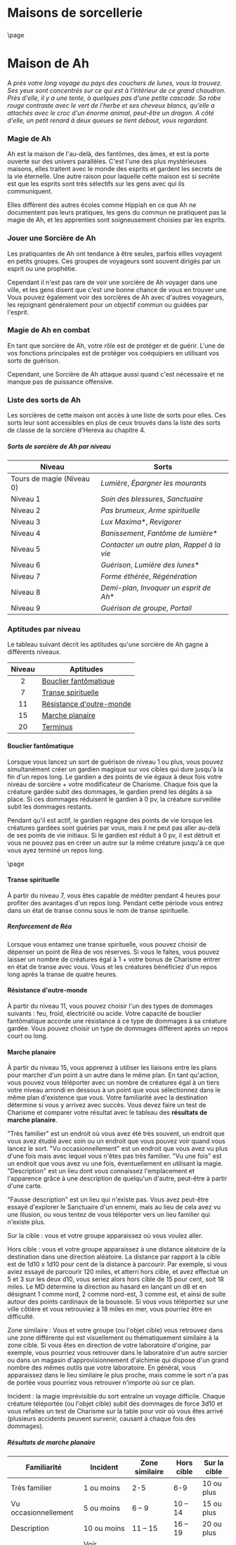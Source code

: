 <style>
  .phb#p1{ text-align:center; }
  .phb#p1:after{ display:none; }
</style>

<div style='margin-top:450px;'></div>

# Maisons de sorcellerie

<div style='margin-top:25px'></div>

\page

# Maison de Ah

A _près votre long voyage au pays des couchers de lunes, vous la trouvez. Ses yeux sont concentrés sur ce qui est à l'intérieur de ce grand chaudron. Près d'elle, il y a une tente, à quelques pas d'une petite cascade. Sa robe rouge contraste avec le vert de l'herbe et ses cheveux blancs, qu'elle a attachés avec le croc d'un énorme animal, peut-être un dragon. A côté d'elle, un petit renard à deux queues se tient debout, vous regardant._

### Magie de Ah

Ah est la maison de l'au-delà, des fantômes, des âmes, et est la porte ouverte sur des univers parallèles. C'est l'une des plus mystérieuses maisons, elles traitent avec le monde des esprits et gardent les secrets de la vie éternelle. Une autre raison pour laquelle cette maison est si secrète est que les esprits sont très sélectifs sur les gens avec qui ils communiquent.

Elles diffèrent des autres écoles comme Hippiah en ce que Ah ne documentent pas leurs pratiques, les gens du commun ne pratiquent pas la magie de Ah, et les apprenties sont soigneusement choisies par les esprits.

### Jouer une Sorcière de Ah

Les pratiquantes de Ah ont tendance à être seules, parfois ellles voyagent en petits groupes. Ces groupes de voyageurs sont souvent dirigés par un esprit ou une prophétie.

Cependant il n'est pas rare de voir une sorcière de Ah voyager dans une ville, et les gens disent que c'est une bonne chance de vous en trouver une. Vous pouvez également voir des sorcières de Ah avec d'autres voyageurs, les rejoignant généralement pour un objectif commun ou guidées par l'esprit.

### Magie de Ah en combat

En tant que sorcière de Ah, votre rôle est de protéger et de guérir. L'une de vos fonctions principales est de protéger vos coéquipiers en utilisant vos sorts de guérison.

Cependant, une Sorcière de Ah attaque aussi quand c'est nécessaire et ne manque pas de puissance offensive.

### Liste des sorts de Ah

Les sorcières de cette maison ont accès à une liste de sorts pour elles. Ces sorts leur sont accessibles en plus de ceux trouvés dans la liste des sorts de classe de la sorcière d'Hereva au chapitre 4.

##### Sorts de sorcière de Ah par niveau

| Niveau | Sorts |
| --- | --- |
| Tours de magie (Niveau 0) | _Lumière_, _Épargner les mourants_ |
| Niveau 1 | _Soin des blessures_, _Sanctuaire_ |
| Niveau 2 | _Pas brumeux_, _Arme spirituelle_|
| Niveau 3 | _Lux Maxima_*, _Revigorer_|
| Niveau 4 | _Banissement_, _Fantôme de lumière_*|
| Niveau 5 | _Contacter un autre plan_, _Rappel à la vie_ |
| Niveau 6 | _Guérison_, _Lumière des lunes_*|
| Niveau 7 | _Forme éthérée_, _Régénération_|
| Niveau 8 | _Demi-plan_, _Invoquer un esprit de Ah_*|
| Niveau 9 | _Guérison de groupe_, _Portail_|

### Aptitudes par niveau

Le tableau suivant décrit les aptitudes qu'une sorcière de Ah gagne à différents niveaux.

| Niveau | Aptitudes |
| :---: | --- |
| 2 | [Bouclier fantômatique](#bouclier-fant-matique) |
| 7 | [Transe spirituelle](#transe-spirituelle) |
| 11 | [Résistance d'outre-monde](#r-sistance-d-outre-monde) |
| 15 | [Marche planaire](#marche-planaire) |
| 20 | [Terminus](#terminus) |

#### Bouclier fantômatique

Lorsque vous lancez un sort de guérison de niveau 1 ou plus, vous pouvez simultanément créer un gardien magique sur vos cibles qui dure jusqu'à la fin d'un repos long. Le gardien a des points de vie égaux à deux fois votre niveau de sorcière + votre modificateur de Charisme. Chaque fois que la créature gardée subit des dommages, le gardien prend les dégâts à sa place. Si ces dommages réduisent le gardien à 0 pv, la créature surveillée subit les dommages restants.

Pendant qu'il est actif, le gardien regagne des points de vie lorsque les créatures gardées sont guéries par vous, mais il ne peut pas aller au-delà de ses points de vie initiaux. Si le gardien est réduit à 0 pv, il est détruit et vous ne pouvez pas en créer un autre sur la même créature jusqu'à ce que vous ayez terminé un repos long.

\page

#### Transe spirituelle

À partir du niveau 7, vous êtes capable de méditer pendant 4 heures pour profiter des avantages d'un repos long. Pendant cette période vous entrez dans un état de transe connu sous le nom de transe spirituelle.

##### Renforcement de Réa

Lorsque vous entamez une transe spirituelle, vous pouvez choisir de dépenser un point de Réa de vos réserves. Si vous le faites, vous pouvez laisser un nombre de créatures égal à 1 + votre bonus de Charisme entrer en état de transe avec vous. Vous et les créatures bénéficiez d'un repos long après la transe de quatre heures.

#### Résistance d'outre-monde

À partir du niveau 11, vous pouvez choisir l'un des types de dommages suivants : feu, froid, électricité ou acide. Votre capacité de bouclier fantômatique accorde une résistance à ce type de dommages à sa créature gardée. Vous pouvez choisir un type de dommages différent après un repos court ou long.

#### Marche planaire

À partir du niveau 15, vous apprenez à utiliser les liaisons entre les plans pour marcher d'un point à un autre dans le même plan. En tant qu'action, vous pouvez vous téléporter avec un nombre de créatures égal à un tiers votre niveau arrondi en dessous à un point que vous sélectionnez dans le même plan d'existence que vous. Votre familiarité avec la destination détermine si vous y arrivez avec succès. Vous devez faire un test de Charisme et comparer votre résultat avec le tableau des **résultats de marche planaire**.

"Très familier" est un endroit où vous avez été très souvent, un endroit que vous avez étudié avec soin ou un endroit que vous pouvez voir quand vous lancez le sort. "Vu occasionnellement" est un endroit que vous avez vu plus d'une fois mais avec lequel vous n'êtes pas très familier. "Vu une fois" est un endroit que vous avez vu une fois, éventuellement en utilisant la magie. "Description" est un lieu dont vous connaissez l'emplacement et l'apparence grâce à une description de quelqu'un d'autre, peut-être à partir d'une carte.

"Fausse description" est un lieu qui n'existe pas. Vous avez peut-être essayé d'explorer le Sanctuaire d'un ennemi, mais au lieu de cela avez vu une Illusion, ou vous tentez de vous téléporter vers un lieu familier qui n'existe plus.

Sur la cible : vous et votre groupe apparaissez où vous voulez aller.

Hors cible : vous et votre groupe apparaissez à une distance aléatoire de la destination dans une direction aléatoire. La distance par rapport à la cible est de 1d10 x 1d10 pour cent de la distance à parcourir. Par exemple, si vous aviez essayé de parcourir 120 miles, et atterri hors cible, et avez effectué un 5 et 3 sur les deux d10, vous seriez alors hors cible de 15 pour cent, soit 18 miles. Le MD détermine la direction au hasard en lançant un d8 et en désignant 1 comme nord, 2 comme nord-est, 3 comme est, et ainsi de suite autour des points cardinaux de la boussole. Si vous vous téléportiez sur une ville côtière et vous retrouviez à 18 miles en mer, vous pourriez être en difficulté.

Zone similaire : Vous et votre groupe (ou l'objet cible) vous retrouvez dans une zone différente qui est visuellement ou thématiquement similaire à la zone cible. Si vous êtes en direction de votre laboratoire d'origine, par exemple, vous pourriez vous retrouver dans le laboratoire d'un autre sorcier ou dans un magasin d'approvisionnement d'alchimie qui dispose d'un grand nombre des mêmes outils que votre laboratoire. En général, vous apparaissez dans le lieu similaire le plus proche, mais comme le sort n'a pas de portée vous pourriez vous retrouver n'importe où sur ce plan.

Incident : la magie imprévisible du sort entraîne un voyage difficile. Chaque créature téléportée (ou l'objet cible) subit des dommages de force 3d10 et vous refaites un test de Charisme sur la table pour voir où vous êtes arrivé (plusieurs accidents peuvent survenir, causant à chaque fois des dommages).

<div class='wide'>

##### Résultats de marche planaire

| Familiarité | Incident | Zone similaire | Hors cible | Sur la cible |
| --- | --- | --- | --- | --- |
| Très familier | 1 ou moins | 2-5 | 6-9 | 10 ou plus |
| Vu occasionnellement | 5 ou moins | 6 – 9 | 10 – 14 | 15 ou plus |
| Description | 10 ou moins | 11 – 15 | 16 – 19 | 20 ou plus |
| Fausse description | Voir description | -- | -- | -- |

</div>

\page

#### Terminus

Au niveau 20, vous apprenez à canaliser les énergies planaires et spirituelles pour pacifier vos adversaires. Lorsque vous utilisez cette capacité vous pouvez choisir entre les deux options suivantes :

* Comme action, vous pouvez choisir une créature cible qui est située dans votre champ de vision et pas plus loin que 250 pieds de vous. Les esprits des autres plans hantent la cible pendant ses 5 prochains tours. Au début du tour de la cible, elle doit faire un jet de sauvegarde de Charisme. Sur un jet de sauvegarde réussi, la cible peut choisir de perdre son action ou son mouvement pour ce tour. Si la cible échoue à son jet de sauvegarde, elle sera violemment téléportée au travers des plans spirituels pour le reste de la durée et subira 3d10 dégâts de Force à chaque tour. À la fin du 5e tour, la cible retourne dans l'espace qu'elle occupait avant ou dans l'espace vide le plus proche. Par exemple : si la cible  sauve avec succès ses deux premiers tours et échoue le troisième, elle pourra se déplacer ou agir durant les deux premiers tours, puis elle disparaîtra pour les trois tours restants, elle recevra des dégâts de force de 3d10 trois fois, au 3ème, 4ème et 5ème tour, puis reviendra à l'espace qu'elle occupait auparavant à la fin de son 5e tour. 
*  En tant qu'action, vous pouvez choisir jusqu'à 5 créatures cibles qui ne doivent pas être à plus de 30 mètres de vous et l'une de l'autre. Les cibles doivent faire un jet de sauvegarde de Charisme. Sur un jet de sauvegarde réussi, la créature ne peut pas bouger ou entreprendre d'actions avant le début de votre prochain tour. Si la créature échoue à son jet de sauvegarde,  elle est violemment transportée à travers les plans de l'esprit et subit 3d6 dommages de Force. Au début de son prochain tour, la créature retourne à l'espace qu'elle occupait auparavant, ou l'espace vide le plus proche. Si une créature est réduite à 0 point de vie par ces dommages, elle ne reviendra pas et son corps sera perdu dans les plans de l'esprit. Elle ne peut être ramenée que par un sort de Souhait.

Les créatures Démoniaques et Morte-vivantes sont désavantagées dans leur jet de sauvegarde contre Terminus, alors que les créatures Célestes et les Fées ont l'avantage.

Lorsque vous utilisez cette capacité, vous ne pouvez pas l'utiliser à nouveau pour jusqu'à ce que vous ayez terminé 7 repos longs.

\page

# Maison d'Aquah

V _otre bateau s'approche du petit îlot et vous la voyez assise sur un rocher voisin, ce n'est pas une sirène mais une jeune fille de race elfique avec les yeux fixés sur le livre couché sur le sol. Ses vêtements verts et bleus semblent être faits d'algues et de corail, ses longs cheveux blancs sont trempés dans l'eau. Lorsque vous vous approchez, vous voyez un poisson bêta qui saute hors de l'eau, vous jureriez qu'il vous observait._

### Magie d'Aquah

Aquah est la maison de l'eau, du vent, des nuages et des abîmes. C'est la maison de sorcellerie la plus mystérieuse d'Hereva, peu de gens connaissent leur mode de vie ou leurs coutumes. En raison du fait qu'ils vivent sous l'eau, les gens à la surface n'ont pas connu leurs villes, situées à proximité des abîmes de la mer. 

Les sorcières d'Aquah sont connues pour être, en partie,  responsables de la grande guerre d'Hereva. Elles sont également connues pour avoir un tempérament particulier et pour être physiquement très capables.

La magie d'Aquah se concentre sur le contrôle de l'eau, les courants, le vent et le tonnerre. Elles ont également la capacité d'invoquer des créatures terribles inconnues des habitants de la surface.

### Jouer une Sorcière d'Aquah

Il est compliqué de jouer une sorcière d'Aquah dans son propre l'environnement. La plupart des campagnes de jeux de rôle se déroulent sur la terre ferme ou à la surface de la mer, mais peu d'entre elles le font en profondeur dans les abîmes. C'est pourquoi votre personnage est plus susceptible d'être un outsider, que vous jouiez dans le monde d'Hereva ou dans un cadre de campagne différent.

Les règles de ce supplément considèrent que votre personnage, bien que vivant sous la mer, peut respirer l'air comme les humanoïdes normaux, et l'air est en fait ce que votre personnage respirait avant d'entrer dans l'école de magie d'Aquah. C'est pourquoi vous n'aurez aucun problème à entreprendre des aventures en surface.

### Magie d'Aquah en combat

Au combat, les Sorcières d'Aquah ont un rôle en combat rapproché. L'un des principaux pouvoirs de cette école est le fouet à eau, que les sorcières utilisent pour attaquer les ennemis proches.

Une peau plus dure que la normale, couverte d'écailles, vous offre une meilleure classe d'armure lorsque vous ne portez pas d'armure.

### Liste des sorts d'Aquah

Les sorcières de cette maison ont accès à une liste de sorts pour elles. Ces sorts leur sont accessibles en plus de ceux trouvés dans la liste des sorts de classe de la sorcière d'Hereva au chapitre 4.

##### Sorts de sorcière d'Aquah par niveau
| Niveau | Sorts |
| --- | --- |
| Tours de magie (Niveau 0) | Rayon de givre, Message |
| Niveau 1 | Water Shield, Water Expulsion* |
| Niveau 2 | Bourrasque, Water Steed* |
| Niveau 3 | Respiration aquatique, Appel de la foudre |
| Niveau 4 | Releasus Krakenis*, Tempête de grêle |
| Niveau 5 | Cône de froid, Conjure Water Elemental* |
| Niveau 6 | Mur de glace, Marche sur le vent |
| Niveau 7 | Manoir somptueux, Sword of the Lake* |
| Niveau 8 | Contrôle du climat, Deep Dark Ocean* |
| Niveau 9 | Emprisonnement, Tempête vengeresse |

Bien qu'ayant une capacité d'invocation de sorts aussi bonne que d'autres écoles de sorcellerie, en tant que sorcière Aquah, vous pouvez changer des points de Réa pour améliorer vos compétences au combat.

### Aptitudes par niveau

Le tableau suivant décrit les aptitudes qu'une sorcière d'Aquah gagne à différents niveaux.

| Niveau | Aptitudes |
| :---: | --- |
| 2 | Armure d'écaille, Respiration sous l'eau, Fouet à eau |
| 7 | Invocation de serpent élémentaire d'eau |
| 11 | Bloc de glace |
| 15 | Adaptation à l'eau |
| 20 | Invocation de monstre abyssal |

#### Armure d'écaille

A partir du niveau 2, lorsque vous sélectionnez cette maison de sorcellerie, vous gagnez une peau faite d'écailles plus adaptée pour vivre sous l'eau et plus résistante. Tant que vous ne portez pas d'armure ou de bouclier, votre CA est égal à 13 + votre modificateur de Dextérité.

#### Respiration sous l'eau

La première des compétences que vous apprenez en tant qu'étudiant à l'école d'Aquah est de respirer sous l'eau, ce qui est nécessaire pour s'approcher des écoles de sorcellerie sous la mer. À partir du niveau 2, vous pouvez respirer sous l'eau, en plus de toute autre capacité respiratoire que vous possédez normalement.

\page

#### Fouet à eau

Au niveau 2, vous apprenez à contrôler une petit quantité d'eau et à l'utiliser comme une arme. En action bonus, vous pouvez contrôler un gallon d'eau pour qu'il prenne la forme d'un fouet à eau qui flotte près de vous. Le fouet à eau se déplace avec vous.

En tant qu'action, vous pouvez contrôler le fouet à eau pour attaquer un adversaire, il s'agit d'une attaque à l'arme de mêlée avec portée qui utilise votre modificateur de Charisme pour l'attaque et les dégâts.

Au niveau 2, le fouet à eau inflige 1d4 dégâts sur un coup. Ces dommages augmentent pour atteindre 1d6 au niveau 7, 1d8 au niveau 11 et 1d10 au niveau 15. 

Le fouet à eau dure aussi longtemps que vous maintenez votre concentration. Vous ne pouvez avoir qu'un seul fouet à eau à la fois, si vous transformez un autre gallon d'eau en fouet à eau le précédent revient à la normale et tombe au sol comme de l'eau normale.

##### Renforcement de Réa

A partir du niveau 11, chaque fois que vous créez un fouet à eau vous pouvez choisir de dépenser jusqu'à 3 points de Réa. Si vous le faites, pour chaque point de Réa dépensé de cette manière, vous pouvez choisir l'une des prestations suivantes.

* Vous pouvez attaquer avec votre fouet à eau deux fois, au lieu d'une fois, chaque fois que vous entreprenez l'action Attaque à votre tour.
* Vous ajoutez le niveau de votre sort aux dommages causés par votre Fouet à eau sur un coup.
* Lorsque vous subissez des dégâts de la part d'une créature qui est à moins d'un mètre de vous, vous pouvez utiliser votre réaction pour faire une attaque à l'arme de mêlée contre cette créature avec votre fouet à eau.

Vous ne pouvez choisir qu'un seul effet chaque fois que vous utilisez cette capacité, et vous ne pouvez pas la choisir à nouveau avant de terminez un repos long. Si votre fouet à eau est renvoyé, les bénéfices continueront à affecter le prochain que vous créez si vous n'avez pas terminé un repos long.

#### Invocation de serpent élémentaire d'eau

À partir du niveau 7, vous pouvez invoquer un allié élémentaire qui étouffera vos ennemis. En tant qu'action, vous invoquez un élémentaire qui prend la forme d'un serpent d'eau élémentaire (ses statistiques se trouvent dans l'annexe sur les créatures) et apparait dans des espaces inoccupés que vous pouvez voir à moins de 60 pieds de vous.

L'élémentaire disparaît lorsqu'il tombe à 0 point de vie ou après une heure.

La créature invoquée est amicale envers vous et vos compagnons. La créature agit avec la même initiative que vous. Il obéit à tout ordre verbal que vous lui donnez (pas d'action requise pour vous). Si vous ne lui donnez pas d'ordres, la créature se défend contre les créatures hostiles, mais ne prend aucune autre mesure.

Le serpent d'eau élémentaire tentera d'étouffer toute créature que vous lui ordonnez d'attaquer.

#### Bloc de glace

À partir du niveau 11, vous apprenez à vous protéger de toute attaque de glace, mais vous restez immobile en le faisant. En réaction, vous pouvez créer un cube de glace qui vous entoure et qui occupe tout votre espace. Si une autre créature se trouve dans le même espace que vous lorsque le bloc apparaît, elle est poussée en dehors de celui-ci et le bloc lui inflige 1d6 de dégâts contondants.

Le bloc a un nombre de points de vie égal à trois fois votre niveau de sorcière d'Hereva. Lorsque le bloc est réduit à 0 point de vie, il disparaît et les dommages restants vous sont attribués.

Tant que vous êtes à l'intérieur du bloc, vous ne pouvez pas vous déplacer ou effectuer toute action sauf l'utilisation d'une réaction pour dissiper le bloc de glace.

Une fois que vous avez utilisé cette capacité, vous ne pouvez pas l'utiliser à nouveau avant de terminer un repos court ou long.

##### Renforcement de Réa

Lorsque vous créez un bloc de glace, vous pouvez choisir de dépenser un point de Réa. Si vous le faites, vous pouvez utiliser une action durant votre tour pour déplacer magiquement le bloc de glace de 30 pieds.

De plus, lorsqu'il est réduit à 0 point de vie, il se brise et explose. Toutes les créatures dans un rayon de 10 pieds autour de vous doivent faire un jet de sauvegarde de Constitution. Si une créature échoue à son jet de sauvegarde, elle subit 4d6 dommages de froid, et est repoussée de 3 mètres. Si la créature réussit, elle subit  seulement la moitié de ces dommages et n'est pas repoussée.

#### Adaptation à l'eau

Au niveau 15, vous vous adaptez mieux aux conditions extrêmes de l'océan. Vous devenez résistant aux dommages de froid et de foudre; et aux dégâts contondants, perforants et tranchants causés par des attaques non magiques.

#### Invocation de monstre abyssal

Au niveau 20, vous apprenez à appeler certaines des plus puissantes créatures des abysses de l'océan. En tant qu'action, vous invoquez un monstre abyssal à partir de la liste suivante, qui apparaît dans un espace inoccupé que vous pouvez voir dans un rayon de 120 pieds.

* Herevan Kraken
* Megashark
* Baleine géante
* Tortue abyssale

Les statistiques concernant ces monstres sont dans l'appendice des créatures.

La créature invoquée est amicale envers vous et vos compagnons. Lancez l'initiative pour la créature, qui a ses propres tours. Elle obéit à tout ordre verbal que vous lui donnez (aucune action requise de votre part). Si vous ne lui donnez pas d'ordre, la créature se défend contre les créatures hostiles, mais ne prend aucune autre mesure.

Une fois que vous avez utilisé cette capacité, vous ne pouvez pas l'utiliser à nouveau avant d'avoir terminé sept repos longs.

\page

# Maison de Chaosah

L _es trois lunes éclairent votre chemin vers la petite maison de la sorcière, quand vous vous approchez vous voyez un panneau vous avertissant que vous pénétrez dans cette propriété à vos propres risques. Au travers de la fenêtre, vous voyez un chat dans la cuisine, qui remue une énorme cuillère dans un chaudron  tout en lisant les instructions d'un livre. À ce moment, une fille ouvre la porte et vous regarde, sa sombre tenue démodée indiquant clairement qu'elle est une sorcière de Chaosah._

### Magie de Chaosah

Chaosah est la maison du temps, de la gravité, des effets nucléaires, et des forces divines souterraines.

Chaosah est l'une des principales écoles de magie du système magique d'Hereva. Après la grande guerre d'Hereva, il reste peu de sorcières de Chaosah aujourd'hui car elles n'ont pas d'écoles comme toutes les autres Maisons de la Sorcellerie. Parfois des filles qui ont des aptitudes pour la magie de Chaosah apparaissent, mais sans écoles où elles pourraient être suivies, elles doivent chercher d'autres sorcières et demander à être formées, ou apprendre par elles-mêmes.

Les sorcières de Chaosah ont l'étrange habitude d'enterrer leurs erreurs. Elles enterrent littéralement toutes leurs expériences sous terre. On pense qu'il s'agit d'un moyen de rendre au monde le Réa utilisé dans une tentative ratée de créer de la magie.

Cette pratique a parfois fait que les terres autour des maisons des sorcières de Chaosah commencent à se comporter curieusement, avec des plantes auxquelles des dents poussent , des animaux d'une intelligence exceptionnelle, et plusieurs autres phénomènes. Mais pour les Sorcières de Chaosah, cela ressemble à des accidents plutôt heureux.

### Jouer une Sorcière de Chaosah

Les Sorcières de Chaosah sont généralement très sérieuses, directes et déterminées. Elles ne tournent pas autour de sujets triviaux, elles vont toujours droit au but.

Parmi toutes les maisons de sorcellerie, ce sont les moins compétitives, car elles n'aiment pas se vanter de leurs pouvoirs ou perdre du temps sur des choses insignifiantes ou frivoles. Bien sûr, il y a des exceptions à chaque règle.

La magie de Chaosah est liée aux forces surnaturelles du monde souterrain, mais cela ne signifie pas que les sorcières de Chaosah doivent être mauvaises, bien qu'elles le soient généralement (ou l'étaient généralement, avant la grande guerre). Le regard d'une sorcière de Chaosah est intimidant, il inspire le respect et a de  l'influence sur les puissants.

Bien qu'il s'agisse d'un type de magie très puissant, les sorcières d'Hereva sont très prudentes quant au type d'utilisation qu'elles donnent à leurs pouvoirs. Elles font la plupart de leurs corvées sans magie. Elles essaient de se débrouiller seules et n'utiliser la magie que pour les questions vraiment importantes.

### Magie de Chaosah en combat

Au combat, les Sorcières de Chaosah ont un rôle de contrôle. Elles sont expertes en matière de confusion, de contrôle des esprits, de création d'illusions et provoquent des explosions de chaos qui peuvent changer le déroulement d'un combat.

En tant que Sorcière de Chaosah, certaines de vos principales fonctions vont être de créer la confusion pour affaiblir vos adversaires et aider vos alliés.

En outre, comme toute autre sorcière d'Hereva, la magie d'attaque à distance a une place importante dans votre style de combat.

### Liste des sorts de Chaosah

Les sorcières de cette maison ont accès à une liste de sorts pour elles. Ces sorts leur sont accessibles en plus de ceux trouvés dans la liste des sorts de classe de la sorcière d'Hereva au chapitre 4.

##### Sorts de sorcière de Chaosah par niveau
| Niveau | Sorts |
| --- | --- |
| Tours de magie (Niveau 0) | _Résistance_, _Moquerie cruelle_ |
| Niveau 1 | _Fou rire_, Grease |
| Niveau 2 | _Toile d'araignée_, _Briser_ |
| Niveau 3 | _Nuage puant_, _Image majeure_ |
| Niveau 4 | _Confusion_, _Métamorphose_ |
| Niveau 5 | Zone of Chaos*, Micro Dimension of Chaos |
| Niveau 6 | _Mauvais oeil_, _Danse irrésistible_ |
| Niveau 7 | Conjure Chaosah Demon*, _Inversion de la gravité_ |
| Niveau 8 | _Esprit faible_, _Labyrinthe_ |
| Niveau 9 | _Arrêt du temps_, Nuclear Chaos* |

Vous pouvez trouver les descriptions des nouveaux sorts au chapitre 4 de ce document.

### Aptitudes par niveau

En tant que Sorcière de Chaosiah, vous apprenez différentes capacités quand vous progressez dans votre étude du Chaos & des Évolutions. Voici une liste des capacités que vous acquérez à différents niveaux.

| Niveau | Capacités |
| --- | --- |
| 2 | Confusion du Chaos |
| 7 | Contrôle du Chaos |
| 11 | Adaptation à l'entropie |
| 15 | Allié du monde du dessous |
| 20 | Fracture dimensionnelle |

\page

#### Confusion du Chaos

A partir du niveau 2, lorsque vous choisissez cette maison, vous commencez à comprendre le chaos qui vous entoure et à l'utiliser pour votre confort. Comme action, vous pouvez choisir une créature cible que vous pouvez voir à moins de 60 pieds de vous. Cette créature doit faire un jet de sauvegarde de Sagesse. Si la créature échoue à son jet de sauvegarde, elle agira au cours de son prochain tour en fonction d'un résultat sur la table suivante.

##### Résultats de la confusion du chaos
| d10 | Résultat |
| --- | --- |
| 1-2 | La créature utilise tous ses mouvements pour se déplacer dans une direction aléatoire. Pour déterminer la direction, lancez un d8 et attribuez une direction à chaque face du dé. La créature ne peut pas effectuer d'action à ce tour. |
| 3-7 | La créature ne bouge pas et ne fait pas d'actions ce tour. |
| 8-9 | La créature utilise son action pour faire une Attaque de mêlée contre une créature déterminée au hasard et à sa portée. Si aucune créature n'est à sa portée, la créature ne fait rien à ce tour. |
| 10 | La créature peut agir et se déplacer normalement. |

Vous pouvez utiliser cette fonction un nombre de fois égal à votre modificateur de Charisme (une fois au minimum). Vous récupérez toutes les utilisations dépensées lorsque vous terminez un repos long.

#### Contrôle du Chaos

Au niveau 7, vous apprenez à mieux contrôler le chaos qui vous entoure et à en tirer des avantages pour vous et vos camarades. Vous utilisez une action bonus à votre tour pour choisir une autre créature que vous-même à moins de 60 pieds de vous. Lancez un d10, la créature obtient un avantage selon le tableau suivant.

#### Adaptation à l'entropie

A partir du niveau 11, le Chaos n'a plus de secret pour vous. Vous êtes immunisé contre la condition charmé et le sort _Confusion_. En outre, vous avez l'avantage sur les jets de sauvegarde contre les sorts de l'école de l'illusion.

#### Allié du monde du dessous

Au niveau 15, vous apprenez à faire appel aux pouvoirs du monde souterrain.

Vous invoquez l'un des nombreux démons de Chaosah à la discrétion du MD. Lorsque la créature apparaît, c'est sans aucune obligation de se comporter d'une manière particulière. Vous pouvez demander à la créature d'exécuter un service en échange d'un paiement, mais elle n'est pas obligée de le faire. La tâche demandée pourrait aller du plus simple au plus complexe. Vous êtes en mesure de communiquer avec la créature par télépathie. 

Le paiement peut prendre différentes formes. Le démon pourrait exiger un sacrifice ou un don de trésor, ou il pourrait échanger son service pour une quête entreprise par vous.

En règle générale, une tâche qui peut être mesurée en minutes nécessite un paiement d'une valeur de 100 po par minute. Une tâche mesurée en heures nécessite 1 000 po par heure. Et  une tâche mesurée en jours (jusqu'à 10 jours) nécessite 10 000 po par jour.

Les tâches non dangereuses ne nécessitent généralement que la moitié du paiement suggéré, alors que des tâches particulièrement dangereuses pourraient nécessiter un don plus important. Les démons n'hésitent pas à accepter des tâches qui risquent leur vie, car ils savent qu'ils retourneront dans leur plan et ressusciteront.

Une fois que la créature a terminé la tâche, ou lorsque la durée de service convenue expire, la créature retourne dans son plan d'origine après vous avoir fait un rapport, si c'est approprié à la tâche et si c'est possible. Si vous n'êtes pas en mesure de convenir d'un prix pour le service de la créature, la créature retourne immédiatement dans son plan d'origine.

Une créature enrôlée dans votre groupe compte comme un membre de celui ci, recevant un partage complet des points d'expérience accordés.

Vous pouvez utiliser cette capacité deux fois. Vous récupérez tous les usages de cette capacité après un repos long.

#### Fracture dimensionnelle

Au  niveau 20, vous obtenez le pouvoir de créer un chaos aux niveaux planaires. Une zone de 100 pieds de rayon autour de vous devient un chaos total, des réflexions d'autres mondes commencent à apparaître comme des illusions, et les objets changent de taille constamment, ce qui rend difficile d'agir pour toute créature de la région. La région devient un terrain difficile pour toute créature à l'intérieur, y compris vous.

Chaque fois qu'une créature commence son tour à l'intérieur de la zone affectée, la créature doit réussir un jet de sauvegarde de Sagesse contre votre DC d'invocation de sorts ou subir 4d10 dégâts de Force et être affectée jusqu'au début de son prochain tour. Vous êtes immunisé contre cet effet, vos alliés ont l'avantage sur leurs jets de sauvegarde et vos adversaires sont désavantagés sur ce jet de sauvegarde.

Une cible affectée ne peut pas réagir et doit lancer un d10 pour déterminer son comportement pour ce tour.

Une fois que vous avez utilisé cette capacité, vous ne pouvez pas l'utiliser à nouveau avant de terminer sept repos longs.

##### Comportement de la cible en cas de fracture dimensionnelle
| d10 | Comportement |
| --- | --- |
| 1 | La créature utilise tous ses mouvements pour se déplacer dans une direction aléatoire. Pour déterminer la direction, lancez un d8 et attribuez une direction à chaque face du dé. La créature n'agit pas à ce tour. |
| 2-6 | La créature ne bouge pas ou ne fait aucune action ce tour. |
| 7-8 | La créature utilise son action pour faire une attaque de mêlée contre une créature déterminée au hasard et à sa portée. S'il n'y a pas de créature à sa portée, la créature ne fait rien à ce tour. |
| 9-10 | La créature peut agir et se déplacer normalement |

\page

# Maison de Hippiah

C _'est une citrouille géante, la maison que vous cherchiez et près de la fenêtre, vous la voyez assise devant le table de cuisine, elle a un livre dans les mains et cela semble absorber toute son attention. Ses oreilles d'animal dépassent de ses abondants cheveux blancs. Par la même fenêtre, vous apercevez une petite fée aux allures végétales, qui vous regarde à travers le verre._

### Magie de Hippiah

Hippiah est la maison des plantes, des créatures, des insectes et de tous les êtres vivants. En termes de nombre d'adeptes, Hippiah est numéro un, les habitants de tout Hereva utilisent ce genre de magie pour l'agriculture, le jardinage et la fertilité et autres pratiques importantes, toutes très bien documentées par les érudits d'Hippiah.

Bien que la plupart des gens utilisent de petits pouvoirs d'Hippiah pour faire leur travail quotidien, le niveau de magie d'Hippiah pratiquée par les sorcières est complètement différent. Seules quelques personnes ont été témoins de l'ampleur de la magie d'Hippiah. Certaines personnes racontent des histoires de légumes et de céréales qui sont si savoureuses qu'elles font même pleurer de joie les écoles de Magmah.

### Jouer une Sorcière de Hippiah

Les sorcières d'Hippiah respectent beaucoup la nature, elles protègent la vie des créatures des forêts, les plantes, les insectes et les êtres magiques qui habitent Hereva. Leurs pouvoirs sont axés sur la protection et la croissance des êtres vivants au lieu de leur nuire. 

Malgré leur nature pacifique, certaines sorcières d'Hippiah sont souvent capricieuses, tout comme la nature elle-même, et la magie d'Hippiah.

L'étude d'Hippiah, comme celle des autres écoles, est très stricte et très compétitive. Étant l'un des types les plus populaires de magie, ses écoles doivent choisir parmi les meilleurs praticiens, ceux qui montrent le plus de potentiel pour la magie d'Hippiah, avant de les accepter comme étudiants.

### Magie de Hippiah en combat

Dans un groupe 5e, la sorcière d'Hippiah peut jouer un rôle de combattante de mêlée ou d'invocatrice de créatures de combat.

### Liste des sorts de Hippiah

Les sorcières de cette maison ont accès à une liste de sorts pour elles. Ces sorts leur sont accessibles en plus de ceux trouvés dans la liste des sorts de classe de la sorcière d'Hereva au chapitre 4.

##### Sorts de sorcière de Hippiah par niveau
| Niveau | Sorts |
| --- | --- |
| Tours de magie (Niveau 0) | _Druidisme_, _Gourdin magique_ |
| Niveau 1 | _Amitié avec les animaux_, _Baies nourricières_ |
| Niveau 2 | _Agrandir/rétrécir_, Nature's Healing |
| Niveau 3 | _Invoquer des animaux_, _Croissance végétale_ |
| Niveau 4 | _Insecte géant_, _Invoquer des êtres des bois_ |
| Niveau 5 | _Passage par les arbres_, Shepherd of Hereva* |
| Niveau 6 | _Invoquer une fée_, _Mur d'épines_ |
| Niveau 7 | _Régénération_, Wild Transformation* |
| Niveau 8 | _Tremblement de terre_, _Dominer un monstre_ |
| Niveau 9 | _Résurraction suprême_, _Changement de forme_ |

### Aptitudes par niveau

En tant que sorcière d'Hippiah, vous obtenez différentes capacités à certains niveaux, comme le montre le tableau ci-dessous.

| Nveau | Capacités |
| --- | --- |
| 2 | Bénédiction de la nature |
| 7 | Sauvagerie |
| 11 | Aura sylvestre |
| 15 | Invocation d'un allié naturel |
| 20 | Étreinte de la Terre Mère |

#### Bénédiction de la nature

A partir du niveau 2, lorsque vous choisissez cette école, vous obtenez la capacité de soigner vos alliés.

En tant qu'action, vous pouvez invoquer le pouvoir de la nature pour guérir 1d4 pv pour quatre créatures au maximum que vous pouvez voir dans un rayon de 30 pieds centré sur vous. Une fois que vous avez utilisé cette capacité, il vous faudra terminer un repos long pour l'utiliser à nouveau. À partir du niveau 10, vous récupérez l'utilisation de cette capacité après chaque repos court également.

##### Renforcement de Réa

À partir du niveau 3, chaque fois que vous utilisez la capacité Bénédiction de la nature, vous pouvez choisir de dépenser un point de Réa de votre réserve pour augmenter son pouvoir. Si vous choisissez d'utiliser un point de Réa, Bénédiction de la nature soignera 1d4 pv fois votre niveau de sort.

\page

#### Sauvagerie

A partir du niveau 7, les pouvoirs de la nature se manifestent en vous, en vous donnant des capacités particulières. En tant qu'action, vous pouvez entrer dans un état de communion avec la nature qui vous accorde des capacités d'animal ou de plante et vous bénéficiez des avantages suivants :

* Vous pouvez lancer un d6 à la place des dégâts normaux de votre attaque sans armes.
* Vous pouvez utiliser la Dextérité au lieu de la Force pour les jets d'attaque et de dommages de vos attaques sans armes.
* Lorsque vous ne portez pas d'armure et que vous ne portez pas de bouclier, votre CA est égal à 13 + votre modificateur de Dextérité.

Vous pouvez rester sous cette forme sauvage pendant plusieurs minutes égales à la moitié de votre niveau de sorcière (arrondi à l'unité inférieure). Vous revenez alors à votre forme normale, sauf si vous réutilisez cette capacité. Vous pouvez revenir à votre forme normale plus tôt en utilisant une action bonus à votre tour. Vous revenez automatiquement à votre forme normale si vous êtes inconscient, descendu à 0pv, ou mort.

Vous pouvez utiliser cette fonction deux fois. Vous récupérez les utilisations dépensées lorsque vous terminez un repos court ou long.

##### Renforcement de Réa

Chaque fois que vous utilisez votre capacité de Sauvagerie, vous pouvez choisir de dépenser un point de Réa pour renforcer son pouvoir, si vous prenez par magie la forme d'une bête que vous avez déjà vue auparavant, cet état sauvage renforcé vous accorde les avantages suivants :
* La transformation fonctionne comme la capacité de druide Wild Shape (voir l'encadré vert sur cette page).
* Vous pouvez vous transformer en une bête que vous avez vue avant, qui a une dangerosité d'un tiers de votre niveau arrondi à l'unité inférieure.
* Vous pouvez rester à l'état sauvage pendant un certain nombre de minutes égal à votre niveau de sorcière d'Hereva.
* Vos attaques sous la forme sauvage comptent comme magiques pour l'objectif de surmonter la résistance et l'immunité aux attaques et dommages non magiques.
* Vous pouvez conserver votre taille ou prendre celle de la bête.
* Vous pouvez choisir d'avoir des caractéristiques visuelles provenant de plantes.
* Vous pouvez passer une minute à changer votre forme en une autre créature.
* Vous pouvez revenir à votre forme normale plus tôt en utilisant une action bonus à votre tour.

> Pendant que vous êtes transformé, les règles suivantes s'appliquent :
> * Vos statistiques de jeu sont remplacées par les statistiques de la bête, mais vous conservez votre alignement, votre personnalité et vos scores d'Intelligence, de Sagesse et de Charisme. Vous conservez également toutes vos compétences et vos jets de sauvegarde, en plus de gagner ceux de la créature. Si la créature a la même compétence que vous et que son est plus élevé que le vôtre, utilisez le bonus de la créature au lieu du vôtre. Si la créature a des actions légendaires ou de repaire, vous ne pouvez pas les utiliser.
> * Lorsque vous vous transformez, vous prenez les points de vie et le dé de vie de la bête. Lorsque vous revenez à votre forme normale, vous revenez au nombre de points de vie que vous aviez avant de vous transformer. Cependant, si vous revenez à la suite d'une chute à 0 points de vie, tous dommages en excès se répercutent sur votre forme normale. Par exemple, si vous subissez 10 points de dégâts sous forme animale et n'avez plus qu'un point de vie, vous revenez à votre forme normale et subissez 9 points de dégâts. Tant que l'excédent de dommages ne réduit pas votre forme normale à 0 point de vie, vous n'êtes pas inconscient.
> * Vous ne pouvez pas jeter de sorts, et votre capacité à parler ou à effectuer des actions qui nécessitent des mains est limitée aux capacités de votre forme de bête. Cependant, la transformation ne brise pas votre concentration sur un sort que vous avez déjà jeté, ni ne vous empêche d'effectuer des actions qui font partie d'un sort, comme l'appel de la foudre, si vous l'avez déjà lancé.
> * Vous conservez le bénéfice de tout élément de votre classe, de votre race, ou autre source et pouvez les utiliser si la nouvelle forme en est physiquement capable. Cependant, vous ne pouvez utiliser aucun de vos sens, comme la vision nocturne, à moins que votre nouvelle forme n'en dispose également.
> * Vous choisissez si votre équipement tombe au sol dans votre espace, se fond dans votre nouvelle forme, ou est porté par elle. Porté, l'équipement fonctionne normalement, mais c'est le MD qui décide s'il est pratique pour la nouvelle forme de porter un équipement, basé sur la forme et la taille de la créature. Votre équipement ne change pas de taille ou de forme pour correspondre à la nouvelle forme, et tout équipement que le nouvelle forme ne peut pas porter doit soit tomber par terre, soit fusionner avec elle. L'équipement qui fusionne avec la forme n'a aucun effet jusqu'à ce que vous quittiez la forme.

\page

#### Aura sylvestre

Lorsque vous atteignez le niveau 11, vous bénéficiez d'un avantage sur les jets de sauvegarde contre les effets des bêtes, fées et des créatures végétales. En outre, vous et tous vos alliés à 15 pieds de vous ou moins acquièrent une résistance aux dommages causés par le poison.

Au niveau 17, vous devenez immunisé contre les dommages causés par le poison. De plus, vos alliés à une distance de 15 pieds de vous ou moins gagnent l'avantage sur les jets de sauvegarde contre les effets des bêtes, des fées et des créatures de type végétal.

#### Invocation d'un allié naturel

Au niveau 15, vous apprenez la capacité d'invoquer des créatures sauvages pour vous aider, vous et vos alliés. En tant qu'action, vous pouvez invoquer une créature de type Bête dont la dangerosité est égale à votre niveau de sort ou moins.

La créature apparaît à un endroit inoccupé que vous désignez à une distance maximale de 60 pieds de vous. La créature est amicale envers vous et vos alliés et obéit à vos ordres. La créature reste un nombre de minutes égal à votre niveau de sorcière d'Hereva et disparaît ensuite en revenant à son lieu d'origine. Si la créature est réduite à 0 pv, elle disparaît également et retourne à son plan d'origine avec tous ses pv restaurés.

#### Étreinte de la Terre Mère

Au niveau 20, vous apprenez l'un des plus grands secrets de la nature, vous pouvez appeler la fureur de la nature sauvage contre vos adversaires. En tant qu'action, vous pouvez faire que la terre commence à se déplacer et que des vignes épineuses commencent à pousser autour de vous dans une zone de 120 pieds de rayon. Les créatures à l'intérieur de la zone d'effet se déplacent à la moitié de leur vitesse.

Les créatures dans la zone d'effet doivent faire un jet de sauvegarde de Dextérité. En cas d'échec, une créature prend 5d6 dégâts contondants et seulement la moitié de ce montant sur un jet de sauvegarde réussi.

A chaque round que vous restez concentré sur cette capacité, elle produit des effets différents à votre tour.

**Round 2.** Les adversaires dans la zone sont attaqués par les vignes et les épines. Chaque créature que vous considérez comme hostile doit faire un jet de sauvegarde de Constitution. Lors d'un jet de sauvegarde raté, une créature prend 5d6 dégâts de poison et seulement la moitié
montant sur une sauvegarde réussie.

**Round 3-10.** Les vignes tenteront de cerner leurs adversaires.
Chaque tour, chaque créature que vous considérez comme hostile subit 1d6 de dommages perforants. En outre, ces créatures doivent faire un jet de sauvegarde de Force ou de Dextérité. Sur un échec, une créature perd son mouvement et son action à ce tour et reçoit un 1d6 dégâts perforants supplémentaires.

Une fois que vous avez utilisé cette capacité, vous ne pouvez pas l'utiliser à nouveau avant d'avoir terminé sept repos longs.

\page

# Maison de Magmah

E _lle commence par sortir quelques éléments de son sac. Elle fait quelques gestes de la main en récitant quelques mots que vous ne comprenez pas. Elle jette de la poudre dans le chaudron et ses mains deviennent rougeoyantes, le feu émane du bout de ses doigts et réchauffe le mélange. Son chat, qui était endormi, se lève rapidement et bondit sur la table juste avant qu'elle ne déclare "le dîner est prêt"._

### Magie de Magmah

L'école de sorcellerie de Magmah est la maison de cuisine, cuisson au four, grillage, ébullition, friture, cuisson à la vapeur, toast. Son domaine est le feu et les matériaux chauds. Cependant, leur attention n'est pas entièrement tournée vers la cuisine, les sorcières de Magmah étudient également les pouvoirs de l'alchimie et des métaux rares.

La magie de Magmah est la seconde plus appréciée d'Hereva après Hippiah, et souvent les deux sont mélangées pour la cuisine. Les sorcières de Magmah créent également des alliages de métaux rares qui sont utilisés dans la production industrielle, et sont aussi utilisés par d'autres sorcières pour créer des artefacts, en particulier celles de la Maison de Zombiah, qui les utilisent pour fabriquer des créatures qu'elles animent ensuite. En général, la magie de Magmah est très utile, ce qui explique que presque tous les habitants d'Hereva l'utilisent à un niveau élémentaire, mais seules ses Sorcières parviennent à découvrir et contrôler la majeure partie de son pouvoir.

### Jouer une Sorcière de Magmah

Les sorcières de Magma sont passionnées par leur travail. Elles sont les sorcières les plus compétitives de toutes les maisons de sorcellerie d'Hereva, et n'apprécient pas les quelques rares occasions où elles perdent. La grande guerre d'Hereva a été causée par une dispute entre elles et les Sorcières d'Aquah, la guerre a eu de nombreuses conséquences, et à ce jour ces deux écoles n'entretiennent pas les meilleures relations.

### Magie de Magmah en combat

Au combat, le rôle d'une sorcière de Magmah est le combat à distance. La magie de Magmah est très puissante pour créer du feu et des explosions, mais pas pour se défendre. Cependant, l'attaque n'est pas son seul métier, la magie de Magmah fonctionne aussi comme soutien aux alliés avec des améliorations sous forme de nourriture. En outre, les Sorcières de Magmah sont adeptes de la magie de l'enchantement.

En tant que sorcière de Magmah, vous devrez principalement améliorer vos compagnons, enchanter vos ennemis et causer des dommages avec du feu et des explosions.

Tout comme la magie de Magmah est utile dans la vie quotidienne et puissante au combat, elle est également dangereuse si elle n'est pas utilisée avec prudence. La concentration est l'une des meilleures qualités d'une Sorcière de Magmah.

### Liste des sorts de Magmah

Les sorcières de cette maison ont accès à une liste de sorts pour elles. Ces sorts leur sont accessibles en plus de ceux trouvés dans la liste des sorts de classe de la sorcière d'Hereva au chapitre 4.

##### Sorts de sorcière de Magmah par niveau
| Niveau | Sorts |
| --- | --- |
| Tours de magie (Niveau 0) | Flambé*, _Produire une flamme_ |
| Niveau 1 | _Mains brûlantes_, _Charme-personne_ |
| Niveau 2 | _Flamme éternelle_, _Chauffer le métal_ |
| Niveau 3 | _Boule de feu_, _Motif hypnotique_ |
| Niveau 4 | _Bouclier de feu_, Witches' Dinner* |
| Niveau 5 | _Colonne de flamme_, Alchemize Armor* |
| Niveau 6 | _Festin des héros_, _Rayon de soleil_ |
| Niveau 7 | _Tempête de feu_, _Cage de force_ |
| Niveau 8 | _Bagou_, _Nuage incendiaire_ |
| Niveau 9 | _Nuée de météores_, Summon Dragon* |

### Aptitudes par niveau

En tant que Sorcière de Magmah, vous apprenez différentes capacités au fur et à mesure que vous progressez dans votre étude du Chaos et des Évolutions. Voici une liste des capacités que vous acquérez à différents niveaux.

| Niveau | Capacités |
| --- | --- |
| 2 | Gourmet du Feu |
| 7 | Coercition mystique brûlante, Température alchimique |
| 11 | Magie du Dragon |
| 15 | Alchimiser un sort |
| 20 | Résurrection du phénix |

\page

#### Gourmet du Feu

Le magmah est la maison de la cuisine, de la cuisson au four, du grillage, de l'ébullition, de la friture, de la cuisson à la vapeur et du grillage. En commençant au niveau 2, lorsque vous choisissez cette maison, vous gagnez en compétence sur les outils d'artisan (Ustensiles de cuisine). En outre, vous pouvez utiliser des outils improvisés pour effectuer des tests de cuisine sans aucune pénalité.

Vous acquérez également la capacité de créer du feu en posant vos mains pendant une minute sur un matériau inflammable. La quantité de feu créée est suffisante pour allumer un petit feu de camp, ou un four pour cuisiner.

De plus, vous pouvez vous concentrer sur un repas que vous préparez pendant 10 minutes pour en faire ressortir les bienfaits pour ceux qui l'ingèrent. La nourriture préparée suffit à nourrir 6 créatures, quelles que soient leurs tailles.

Une créature qui ingère cette nourriture ne se sentira pas affamée pendant 24 heures. En outre, selon votre niveau, la créature bénéficie d'autres avantages pendant 24 heures :

| Niveau | Avantage |
| --- | --- |
| 1 et plus | La créature gagne des points de vie temporaires égaux à votre niveau + votre modificateur de Charisme. |
| 5 et plus | En mangeant, la créature choisit un score de caractéristique, la créature fait tous les tests de cette caractéristique avec avantage. |
| 11 et plus | La créature est guérie de toutes les maladies et du poison, devient immunisée contre le poison et la peur, et effectue tous ses jets de sauvegarde de Sagesse avec avantage. |
| 17 et plus | En mangeant, la créature choisit un type de dégâts, la créature gagne une résistance à ce type de dégâts. |

Après avoir utilisé cette capacité, vous devez prendre un repos long avant de l'utiliser à nouveau.

#### Coercition mystique brûlante

Au niveau 7, vous avez la possibilité d'enchanter les esprits de vos adversaires et les contrôler pour qu'ils suivent vos ordres.

Vous choisissez une créature que vous pouvez voir à portée de main, l'obligeant à effectuer un service ou à s'abstenir d'une l'action ou lui faire suivre la ligne de conduite que vous décidez. Si la créature peut vous comprendre, elle doit réussir un jet de sauvegarde de Sagesse 
(contre votre DD de lanceur de sorts) ou devenir charmée
par vous pendant 24 heures. Une créature qui ne peut pas vous comprendre n'est pas concernée par cette capacité.

Vous pouvez émettre n'importe quelle commande de votre choix, à l'exception d'une activité qui entraînerait une mort certaine. Si vous donnez un ordre de suicide, le sort se termine.

Vous pouvez mettre fin à ce charme en utilisant une action pour l'annuler. Un sort _lever de malédiction_, _restauration supérieure_ ou _souhait_ y met également fin.

Une fois que vous avez utilisé cette fonction, vous ne pouvez pas l'utiliser à nouveau avant de terminer un repos court ou long.

##### Renforcement de Réa

Lorsque vous utilisez cette capacié, vous pouvez choisir de dépenser 1 ou plusieurs points de Réa. Pour chaque point de Réa dépensé de cette façon, vous pouvez cibler une créature supplémentaire.

#### Température alchimique

À partir du niveau 7, vous pouvez contrôler la température des métaux autour de vous. Comme action, vous pouvez choisir un objet métallique que vous pouvez voir à votre portée, il peut s'agir d'une arme métallique ou d'un ensemble d'armures métalliques lourdes ou moyennes, ou de tout autre pièce de métal ne dépassant pas la taille d'une créature moyenne, telle qu'une cage, une porte ou une statue. Vous pouvez choisir l'une de ces deux options :

* L'objet se met à briller de mille feux. Toute créature en contact physique avec l'objet prend 3d8 dégâts de feu lorsque vous utilisez cette capacité.
* Vous faites geler l'objet. Toute créature en contact physique avec l'objet prend 3d8 de dégâts de froid lorsque vous utilisez cette capacité.

L'effet dure 1 minute. Toute créature qui entre à son tour en contact avec la pièce de métal subit à nouveau les mêmes dégâts.

Si une créature tient ou porte l'objet et en subit les dégâts, elle doit réussir un jet de sauvegarde de Constitution ou laisser tomber l'objet si elle le peut. Si elle ne laisse pas tomber l'objet, elle est désavantagée sur les jets d'attaque et les tests de caractéristique jusqu'au début de son prochain tour.

Vous pouvez utiliser cette fonction pour plier les portes ou ouvrir les cages si vous vous concentrez sur l'objet pendant une minute entière.

Une fois que vous avez utilisé cette fonction, vous devez terminer un repos court ou long avant de pouvoir l'utiliser à nouveau. À partir du niveau 17, vous pouvez l'utiliser deux fois avant un repos.

#### Magie du Dragon

A partir du niveau 11, vous gagnez une résistance aux dégâts de feu. De plus, lorsque vous lancez un sort qui affecte une zone, vous pouvez choisir un nombre quelconque de créatures dans cette zone, ces créatures ne seront pas affectées par le sort.

#### Alchimiser un sort

Au niveau 15, vous apprenez à modifier la composition magique de certains de vos sorts. Chaque fois que vous lancez un sort qui inflige des dégâts, vous pouvez choisir : Acide, Froid, Feu, Foudre ou Tonnerre. Tous les dégâts qu'une créature subit de votre sort sont convertis dans le type de dégâts que vous avez choisi.

Vous pouvez utiliser cette fonction un nombre de fois égal à votre modificateur de Charisme (au moins une fois). Vous récupérez toutes les utilisations dépensées lorsque vous terminez un repos long.

\page

#### Résurrection du phénix

À partir du niveau 20, chaque fois que vous subissez des dégâts qui réduisent vos points de vie à 0, vous pouvez utiliser votre réaction pour préparer une résurrection du Phénix. Si vous le faites, après avoir pris les dégâts, elle provoquera une explosion dans un rayon de 40 pieds autour de vous. Toutes les autres créatures de la zone doivent faire un jet de sauvegarde de Dextérité contre votre DC de lancement de sort. Lors d'un jet de sauvegarde raté, la créature prend 20d6 de dégâts de feu et 20d6 de dégâts de force, et seulement la moitié de ces dommages en cas de sauvegarde réussie.

Ensuite, vous récupérez la moitié de vos points de vie et vous tombez inconscient. Au début de chacun de vos tours, vous devez réussir un jet de sauvegarde de Charisme (DD 15) pour vous réveiller. Vous vous réveillez si vous subissez des dégâts, ou si quelqu'un utilise une action pour vous secouer ou vous réveiller.

Une fois que vous avez utilisé cette capacité, vous ne pouvez pas l'utiliser à nouveau avant de terminer sept repos longs.

\page

# Maison de Zombiah

E _nfin, vous êtes devant la petite maison que vous cherchiez. La porte s'ouvre lentement et une jeune silhouette sympathique répond à votre appel. La sorcière que vous voyez maintenant n'est peut-être pas exactement celle à laquelle vous vous attendiez. Cette jeune fille élégamment vêtue porte une paire de lunettes de protection sur le front et tient dans ses mains un artefact que vous n'avez jamais vu. Son visage plein de curiosité vous regarde. Vous savez que c'est une sorcière de Zombiah._

### Magie de Zombiah

Zombiah est l'une des trois sous-écoles d'Évolution.

L'école de sorcellerie de Zombiah est la maison du macabre, de la mort, des zombies et de l'obscurité. Mais c'est aussi la maison de l'animation des objets, du recyclage et de la réutilisation. Les sorcières de Zombiah sont fascinées de découvrir de nouvelles utilisations pour les objets inanimés, pour apprendre comment les choses fonctionnent et inventer de nouveaux artefacts.

Le but ultime de Zombiah n'est pas exactement de réanimer les morts, mais de trouver une nouvelle utilisation aux corps inanimés. Cela peut être mal vu par certaines personnes dans Hereva et d'autres mondes, mais d'autres trouvent cela aussi utile que le recyclage de tout autre objet, une fois que l'esprit a quitté le corps d'une créature autrefois vivante.

### Jouer une Sorcière de Zombiah

Dans un groupe d'aventuriers, la sorcière de Zombie remplit le rôle de lanceuse de sorts utilitaires et d'invocation. Relever des morts-vivants et animer des objets inertes sont leurs spécialités.

Les caractéristiques sociales d'une sorcière de Zombiah ne sont généralement pas les meilleures. Leur tendance à la curiosité fait qu'elles sont distraites et moins concernées par les principes de l'étiquette que par la façon dont les choses fonctionnent autour d'elles.

Une sorcière de Zombiah s'ennuie facilement si elle n'a rien à analyser sous la main. Au bout d'un certain temps, elle va sûrement trouver quelque chose pour se divertir, généralement l'animation des objets proches.

Cependant, les sorcières de Zombiah sont très observatrices lorsque ça concerne des choses qui les intéressent.

### Magie de Zombiah en combat

Au combat, l'une de vos forces sont les morts-vivants, qui peuvent être à la fois défensifs et offensifs. En outre, vous pouvez animer des objets inertes tels que des armes et des armures pour se battre à votre place.

### Liste des sorts de Zombiah

Les sorcières de cette maison ont accès à une liste de sorts pour elles. Ces sorts leur sont accessibles en plus de ceux trouvés dans la liste des sorts de classe de la sorcière d'Hereva au chapitre 4.

##### Sorts de sorcière de Zombiah par niveau
| Niveau | Sorts |
| --- | --- |
| Tours de magie (Niveau 0) | _Poigne électrique_, _Réparation_ |
| Niveau 1 | _Simulacre de vie_, _Identification_ |
| Niveau 2 | Zombification*, _Corde enchantée_ |
| Niveau 3 | _Animation des morts_, Animate Object* |
| Niveau 4 | _Fabrication_, Imbue Spell* |
| Niveau 5 | _Animation des objets_, _Éveil_ |
| Niveau 6 | _Protections et sceaux_, Apparatus* |
| Niveau 7 | _Cage de force_, _Simulacre_ |
| Niveau 8 | Store Spell*, Construct Clone* |
| Niveau 9 | Power Word Create*, _Métamorphose suprême_ |

Tous les sorts de cette liste sont dans le SRD 5e, sauf ceux qui ont un astérisque, il s'agit de nouveaux sorts et leur description se trouve au chapitre 4 de ce document.

### Aptitudes par niveau

Le tableau suivant décrit les capacités qu'une sorcière de Zombiah acquiert à différents niveaux.

| Niveau | Capacités |
| --- | --- |
| 2 | Soupçon de vie |
| 7 | Animation augmentée |
| 11 | Réparation des dégâts |
| 15 | Commandement d'un être animé |
| 20 | Souffle de vie |

\page

#### Soupçon de vie

En commençant au deuxième niveau, lorsque vous choisissez Zombiah comme votre maison de sorcellerie, vous gagnez la capacité d'animer des objets Très Petits. Vous touchez un objet Très Petit ou plus petit pendant une minute pour contrôler le Réa à l'intérieur. L'objet est maintenant capable de se déplacer et semble vivre pendant 24 heures.

En prime, vous pouvez commander mentalement n'importe quelle créature que vous avez créée avec ce sort si la créature est à moins de 500 pieds de vous (si vous contrôlez plusieurs créatures, vous pouvez les commander toutes ou certaines en même temps, en émettant la même commande à chacune). Vous décidez quelle action la créature prendra et où elle se déplacera pendant son prochain tour, ou vous pouvez donner un ordre général, tel que garder une chambre ou un couloir particulier. Si vous n'émettez pas de commande, la créature ne se défend que contre des créatures hostiles. Une fois qu'elle a reçu un ordre, la créature continue de la suivre jusqu'à ce que sa tâche soit terminée.

Sa Constitution est de 10, son Intelligence et sa Sagesse sont de 3, et son Charisme est 1. Sa vitesse est de 30 pieds ; si l'objet n'a pas de pattes ou d'autres appendices qu'il peut utiliser pour se déplacer, il a au contraire une vitesse de vol de 30 pieds et peut planer.

Lorsque l'objet animé tombe à 0 point de vie, il revient à sa forme d'origine, et tout les dommages se répercutent sur la forme d"origine de l'objet.

Si vous ordonnez à un objet d'attaquer, il peut faire une seule attaque de mêlée contre une créature à moins de 1,5 m de lui. Il fait une attaque avec un bonus d'attaque et des dégâts contondants déterminés par sa taille. Le MD peut décider qu'un objet spécifique inflige des dégâts tranchants ou perforants en fonction de sa forme.

Au niveau 7, vous pouvez animer des objets de Petite taille ou plus petits grâce à cette capacité. Au niveau 11, vous pouvez animer des objets Moyens et plus petits. Au niveau 15, vous pouvez animer des objets Grands et plus petits. Et au niveau 20, vous pouvez animer des objets Très Grands et plus petits.

##### Statistiques sur les objets par taille

| Taille | PV | CA | For | Dex | Attaque |
| --- | --- | --- | --- | --- | --- |
| Très Petit | 25 | 18 | 6 | 18 | +8 au toucher, 1d4 + 6 dégâts |
| Petit | 30 | 16 | 8 | 14 | +6 au toucher, 1d8 + 4 dégâts |
| Moyen | 45 | 13 | 12 | 12 | +5 au toucher, 2d6 + 3 dégâts |
| Grand | 55 | 10 | 16 | 10 | +6 à toucher, 2d10 + 4 dégâts |
| Très Grand | 85 | 10 | 20 | 6 | +8 à toucher, 2d12 + 6 dégâts |

Une fois que vous avez utilisé cette capacité, vous ne pouvez pas l'utiliser à nouveau avant d'avoir terminé un repos court ou long.

##### Renforcement de Réa

À partir du niveau 7, chaque fois que vous utilisez la capacité "Soupçon de vie", vous pouvez choisir de dépenser un point de Réa. Si vous le faites, l'objet animé s'agrandit d'une catégorie de taille.

#### Animation augmentée

À partir du niveau 7, chaque fois que vous réanimez un mort-vivant ou que vous animez un objet, la créature résultante obtient les avantages suivants :

* Le maximum de points de vie de la créature augmente d'un nombre égal à votre niveau de sorcière d'Hereva.
* La créature gagne un bonus d'attaque et de dégâts égal à votre bonus de compétence.

De plus, vous pouvez choisir une créature morte-vivante que vous contrôlez. Votre contrôle sur ce mort-vivant n'a pas de limite de temps, et vous n'avez pas besoin de répéter votre contrôle sur ce mort-vivant toutes les 24 heures.

#### Réparation des dégâts

Au niveau 11, vous apprenez à soigner les morts-vivants et les créatures animées que vous créez. En tant qu'action, vous pouvez toucher un mort-vivant ou une créature construite, il regagne un certain nombre de points de vie égaux à 3d8 + votre modificateur de charactéristique de lancement de sorts. Cette capacité n'a aucun effet sur les créatures vivantes.

Vous pouvez utiliser cette capacité un nombre de fois égal à votre modificateur de Charisme (minimum 1). Lorsque vous terminez un repos long, vous récupérez tous les usages dépensés.

##### Renforcement de Réa

Lorsque vous utilisez la capacité Réparation des dégâts, vous pouvez choisir de dépenser un point de Réa. Si vous le faites, vous pouvez choisir jusqu'à 3 morts-vivants ou créatures construites que vous pouvez voir à moins de 30 pieds de vous comme cibles.

#### Commandement d'un être animé

À partir du niveau 15, vous pouvez utiliser la magie pour amener les morts-vivants et les constructions sous votre contrôle, même ceux créés par d'autres lanceurs de sorts. En tant qu'action, vous pouvez choisir un mort-vivant ou une construction que vous pouvez voir à moins de 60 pieds de vous. Cette créature doit faire un jet de sauvegarde de Charisme contre votre DD de sort de Sorcière d'Hereva. Si elle réussit, vous ne pourrez plus utiliser cette fonction sur elle. Si elle échoue, elle devient amicale avec vous et obéit à vos ordres jusqu'à ce que vous utilisiez à nouveau cette capacité.

Les morts-vivants ou les constructions intelligentes sont plus difficiles à contrôler de cette façon. Si la cible a une intelligence de 8 ou plus, elle a l'avantage sur le jet de sauvegarde. Si elle échoue au jet de sauvegarde et a une intelligence de 12 ou plus, elle peut répéter le jet de sauvegarde à la fin de chaque heure jusqu'à ce qu'elle réussisse et se libère.

\page

#### Souffle de vie

Seules les sorcières les plus puissantes de Zombiah ont le le pouvoir de ramener les créatures à la vie de manière appropriée.

Vous nommez une créature morte dont vous savez qu'elle est morte depuis moins d'un siècle, qui n'est pas morte de vieillesse, et qui n'est pas un mort-vivant. Vous obligez l'âme de la créature à revenir à la vie.

Si le corps se trouve dans le même plan, il apparaît devant vous avec tous ses points de vie. Si le corps n'existe plus, un nouveau est formé à partir du Réa du monde. Ce nouveau corps est identique à celui que la créature avait quand elle est morte, mais totalement restauré et guéri. Cette capacité permet de fermer toutes les blessures mortelles et de restaurer les parties du corps disparues.

Une fois que vous avez utilisé cette capacité, vous ne pouvez pas l'utiliser à nouveau avant vous terminez sept repos longs.

\page
